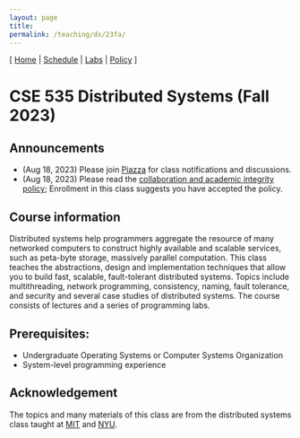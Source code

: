 ```yaml
---
layout: page
title: 
permalink: /teaching/ds/23fa/
---
```


[
[Home](./index.html) | 
[Schedule](./schedule.html) |
[Labs](./labs.html) |
[Policy](./policy.html)
]
# CSE 535 Distributed Systems (Fall 2023)

## Announcements

<!-- * (Apr 15, 2019) Final exam date: May 20, 2:15pm, Humanities 1003 -->
<!-- * (Aug 22, 2020) We will use this [Zoom meeting room](https://stonybrook.zoom.us/j/97748330819?pwd=UWhITE1qcTE1T0Rwc2RXTXlKeWR3Zz09) for our lectures.  -->
<!-- * (Aug 22, 2022) First day! Please read the grading information in lecture 1's [notes](notes/overview.md). -->
* (Aug 18, 2023) Please join
[Piazza](https://piazza.com/stonybrook/fall2023/cse535) for class
notifications and discussions.
* (Aug 18, 2023) Please read the [collaboration and academic integrity
policy](policy.html); Enrollment in this class suggests you have accepted the
policy.

## Course information
Distributed systems help programmers aggregate the resource of many
networked computers to construct highly available and scalable services, such as
peta-byte storage, massively parallel computation. This class teaches the
abstractions, design and implementation techniques that allow you to build fast,
scalable, fault-tolerant distributed systems. Topics include multithreading,
network programming, consistency, naming, fault tolerance, and security and
several case studies of distributed systems. The course consists of lectures and
a series of programming labs.

## Prerequisites:
 * Undergraduate Operating Systems or Computer Systems Organization
 * System-level programming experience

<!-- ## Useful Books
The following books may help provide background help. None of them are required.
They are listed in rough order of usefulness.
 * Principles of Computer System Design. Jerome Saltzer and M. Frans Kaashoek,
   Morgan Kaufmann.
 * Distributed Systems: Principles and Paradigms, Andrew Tanenbaum and Maarten
   van Steen, Prentice Hall. -->

## Acknowledgement
The topics and many materials of this class are from the distributed systems
class taught at [MIT](https://pdos.csail.mit.edu/6.824/) and
[NYU](http://www.news.cs.nyu.edu/~jinyang/fa16-ds/index.html).
